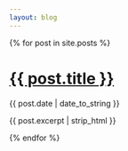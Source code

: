 ```yaml
---
layout: blog
---
```


{% for post in site.posts %}
  <h1><a href="{{ post.url }}">{{ post.title }}</a></h1>
  <p class="text-muted">{{ post.date | date_to_string }}</p>
  <p>
    {{ post.excerpt | strip_html }}
  </p>
{% endfor %}
